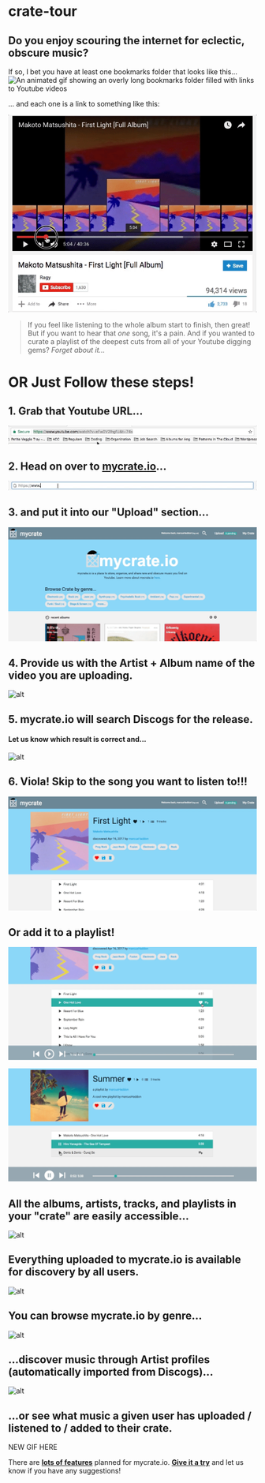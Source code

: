 # crate-tour

## Do you enjoy scouring the internet for eclectic, obscure music?
If so, I bet you have at least one bookmarks folder that looks like this...
![An animated gif showing an overly long bookmarks folder filled with links to Youtube videos](img/3.gif)

... and each one is a link to something like this:

![An animated gif showing someone searching through a Youtube video trying to find a song](img/2.gif)

>If you feel like listening to the whole album start to finish, then great! But if you want to hear that *one* song, it's a pain. And if you wanted to curate a playlist of the deepest cuts from all of your Youtube digging gems? *Forget about it...*

# OR Just Follow these steps!
## 1. Grab that Youtube URL...

![alt](img/5.gif)

## 2. Head on over to [mycrate.io](https://www.mycrate.io)...

![alt](img/6.gif)

## 3. and put it into our "Upload" section...

![alt](img/7.gif)

## 4. Provide us with the Artist + Album name of the video you are uploading.

![alt](img/8.gif)

## 5. mycrate.io will search Discogs for the release.
#### Let us know which result is correct and...

![alt](img/9.gif)

## 6. Viola! Skip to the song you want to listen to!!!

![alt](img/10.gif)

## Or add it to a playlist!

![alt](img/11.gif)

![alt](img/12.gif)

## All the albums, artists, tracks, and playlists in your "crate" are easily accessible...

![alt](img/13.gif)

## Everything uploaded to mycrate.io is available for discovery by all users.

![alt](img/14.gif)

## You can browse mycrate.io by genre...

 ![alt](img/15.gif)
 
## ...discover music through Artist profiles (automatically imported from Discogs)...

 ![alt](img/16.gif)
 
## ...or see what music a given user has uploaded / listened to / added to their crate.

NEW GIF HERE
 
 There are **[lots of features](https://gist.github.com/marcushaddon/b14a5f9d195c08122dacd0739d9296f8)** planned for mycrate.io. **[Give it a try](https://www.mycrate.io)** and let us know if you have any suggestions!
